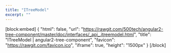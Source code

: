 ```yaml
---
title: "ITreeModel"
excerpt: ""
---
```

[block:embed]
{
  "html": false,
  "url": "https://rawgit.com/500tech/angular2-tree-component/master/doc/interfaces/_api_.itreemodel.html",
  "title": "ITreeModel | angular2-tree-component",
  "favicon": "https://rawgit.com/favicon.ico",
  "iframe": true,
  "height": "1500px"
}
[/block]